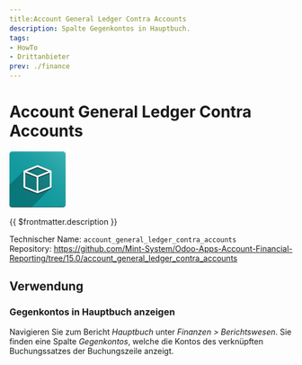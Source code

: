 ```yaml
---
title:Account General Ledger Contra Accounts
description: Spalte Gegenkontos in Hauptbuch.
tags:
- HowTo
- Drittanbieter
prev: ./finance
---
```

# Account General Ledger Contra Accounts
![icon_oms_box](attachments/icon_oms_box.png)

{{ $frontmatter.description }}

Technischer Name: `account_general_ledger_contra_accounts`\
Repository: <https://github.com/Mint-System/Odoo-Apps-Account-Financial-Reporting/tree/15.0/account_general_ledger_contra_accounts>

## Verwendung

### Gegenkontos in Hauptbuch anzeigen

Navigieren Sie zum Bericht *Hauptbuch* unter *Finanzen > Berichtswesen*. Sie finden eine Spalte *Gegenkontos*, welche die Kontos des verknüpften Buchungssatzes der Buchungszeile anzeigt.
